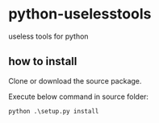 # python-uselesstools
useless tools for python

## how to install

Clone or download the source package.

Execute below command in source folder:

```
python .\setup.py install
```
